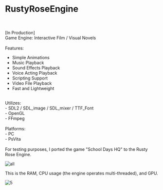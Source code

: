 # RustyRoseEngine
<br><br>
[In Production]<br>
Game Engine: Interactive Film / Visual Novels<br>
<br>
Features:<br>
- Simple Animations<br>
- Music Playback<br>
- Sound Effects Playback<br>
- Voice Acting Playback<br>
- Scripting Support<br>
- Video File Playback<br>
- Fast and Lightweight<br>
<br>
Utilizes:<br>
- SDL2 / SDL_image / SDL_mixer / TTF_Font<br>
- OpenGL<br>
- FFmpeg<br>
<br>
Platforms:<br>
- PC<br>
- PsVita<br>
<br>
For testing purposes, I ported the game "School Days HQ" to the Rusty Rose Engine.

![all](https://github.com/Wiktor-Wewe/RustyRoseEngine/assets/86562675/1a5e067c-6a07-4b7c-8fec-0ad20fb3178d)

This is the RAM, CPU usage (the engine operates multi-threaded), and GPU.

![5](https://github.com/Wiktor-Wewe/RustyRoseEngine/assets/86562675/05fa9dba-7996-4389-9e4a-0e5162f8b539)
